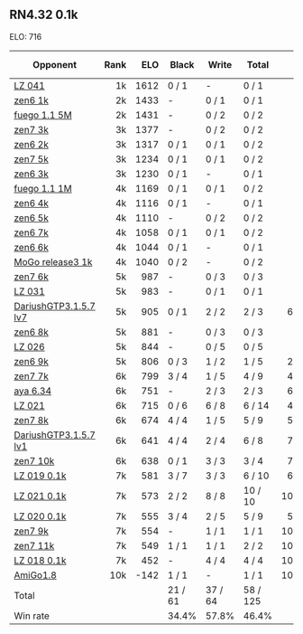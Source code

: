 ## RN4.32 0.1k ##

ELO: 716

Opponent | Rank | ELO | Black | Write | Total | Win rate
---------|-----:|----:|-------|-------|-------|-------:
[LZ 041](LZ%20041.md) | 1k | 1612 | 0 / 1 | - | 0 / 1 | 0.0%
[zen6 1k](zen6%201k.md) | 2k | 1433 | - | 0 / 1 | 0 / 1 | 0.0%
[fuego 1.1 5M](fuego%201.1%205M.md) | 2k | 1431 | - | 0 / 2 | 0 / 2 | 0.0%
[zen7 3k](zen7%203k.md) | 3k | 1377 | - | 0 / 2 | 0 / 2 | 0.0%
[zen6 2k](zen6%202k.md) | 3k | 1317 | 0 / 1 | 0 / 1 | 0 / 2 | 0.0%
[zen7 5k](zen7%205k.md) | 3k | 1234 | 0 / 1 | 0 / 1 | 0 / 2 | 0.0%
[zen6 3k](zen6%203k.md) | 3k | 1230 | 0 / 1 | - | 0 / 1 | 0.0%
[fuego 1.1 1M](fuego%201.1%201M.md) | 4k | 1169 | 0 / 1 | 0 / 1 | 0 / 2 | 0.0%
[zen6 4k](zen6%204k.md) | 4k | 1116 | 0 / 1 | - | 0 / 1 | 0.0%
[zen6 5k](zen6%205k.md) | 4k | 1110 | - | 0 / 2 | 0 / 2 | 0.0%
[zen6 7k](zen6%207k.md) | 4k | 1058 | 0 / 1 | 0 / 1 | 0 / 2 | 0.0%
[zen6 6k](zen6%206k.md) | 4k | 1044 | 0 / 1 | - | 0 / 1 | 0.0%
[MoGo release3 1k](MoGo%20release3%201k.md) | 4k | 1040 | 0 / 2 | - | 0 / 2 | 0.0%
[zen7 6k](zen7%206k.md) | 5k | 987 | - | 0 / 3 | 0 / 3 | 0.0%
[LZ 031](LZ%20031.md) | 5k | 983 | - | 0 / 1 | 0 / 1 | 0.0%
[DariushGTP3.1.5.7 lv7](DariushGTP3.1.5.7%20lv7.md) | 5k | 905 | 0 / 1 | 2 / 2 | 2 / 3 | 66.7%
[zen6 8k](zen6%208k.md) | 5k | 881 | - | 0 / 3 | 0 / 3 | 0.0%
[LZ 026](LZ%20026.md) | 5k | 844 | - | 0 / 5 | 0 / 5 | 0.0%
[zen6 9k](zen6%209k.md) | 5k | 806 | 0 / 3 | 1 / 2 | 1 / 5 | 20.0%
[zen7 7k](zen7%207k.md) | 6k | 799 | 3 / 4 | 1 / 5 | 4 / 9 | 44.4%
[aya 6.34](aya%206.34.md) | 6k | 751 | - | 2 / 3 | 2 / 3 | 66.7%
[LZ 021](LZ%20021.md) | 6k | 715 | 0 / 6 | 6 / 8 | 6 / 14 | 42.9%
[zen7 8k](zen7%208k.md) | 6k | 674 | 4 / 4 | 1 / 5 | 5 / 9 | 55.6%
[DariushGTP3.1.5.7 lv1](DariushGTP3.1.5.7%20lv1.md) | 6k | 641 | 4 / 4 | 2 / 4 | 6 / 8 | 75.0%
[zen7 10k](zen7%2010k.md) | 6k | 638 | 0 / 1 | 3 / 3 | 3 / 4 | 75.0%
[LZ 019 0.1k](LZ%20019%200.1k.md) | 7k | 581 | 3 / 7 | 3 / 3 | 6 / 10 | 60.0%
[LZ 021 0.1k](LZ%20021%200.1k.md) | 7k | 573 | 2 / 2 | 8 / 8 | 10 / 10 | 100.0%
[LZ 020 0.1k](LZ%20020%200.1k.md) | 7k | 555 | 3 / 4 | 2 / 5 | 5 / 9 | 55.6%
[zen7 9k](zen7%209k.md) | 7k | 554 | - | 1 / 1 | 1 / 1 | 100.0%
[zen7 11k](zen7%2011k.md) | 7k | 549 | 1 / 1 | 1 / 1 | 2 / 2 | 100.0%
[LZ 018 0.1k](LZ%20018%200.1k.md) | 7k | 452 | - | 4 / 4 | 4 / 4 | 100.0%
[AmiGo1.8](AmiGo1.8.md) | 10k | -142 | 1 / 1 | - | 1 / 1 | 100.0%
Total | | | 21 / 61 | 37 / 64 | 58 / 125 | 
Win rate| | | 34.4% | 57.8% | 46.4% | 
